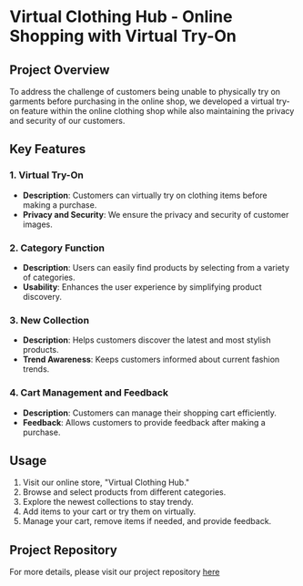 # Virtual Clothing Hub - Online Shopping with Virtual Try-On

## Project Overview

To address the challenge of customers being unable to physically try on garments before purchasing in the online shop, we developed a virtual try-on feature within the online clothing shop while also maintaining the privacy and security of our customers.

## Key Features

### 1. Virtual Try-On

- **Description**: Customers can virtually try on clothing items before making a purchase.
- **Privacy and Security**: We ensure the privacy and security of customer images.

### 2. Category Function

- **Description**: Users can easily find products by selecting from a variety of categories.
- **Usability**: Enhances the user experience by simplifying product discovery.

### 3. New Collection

- **Description**: Helps customers discover the latest and most stylish products.
- **Trend Awareness**: Keeps customers informed about current fashion trends.

### 4. Cart Management and Feedback

- **Description**: Customers can manage their shopping cart efficiently.
- **Feedback**: Allows customers to provide feedback after making a purchase.

## Usage

1. Visit our online store, "Virtual Clothing Hub."
2. Browse and select products from different categories.
3. Explore the newest collections to stay trendy.
4. Add items to your cart or try them on virtually.
5. Manage your cart, remove items if needed, and provide feedback.

## Project Repository

For more details, please visit our project repository [here](https://github.com/Indranisarker/VirtualTryOn.git)

